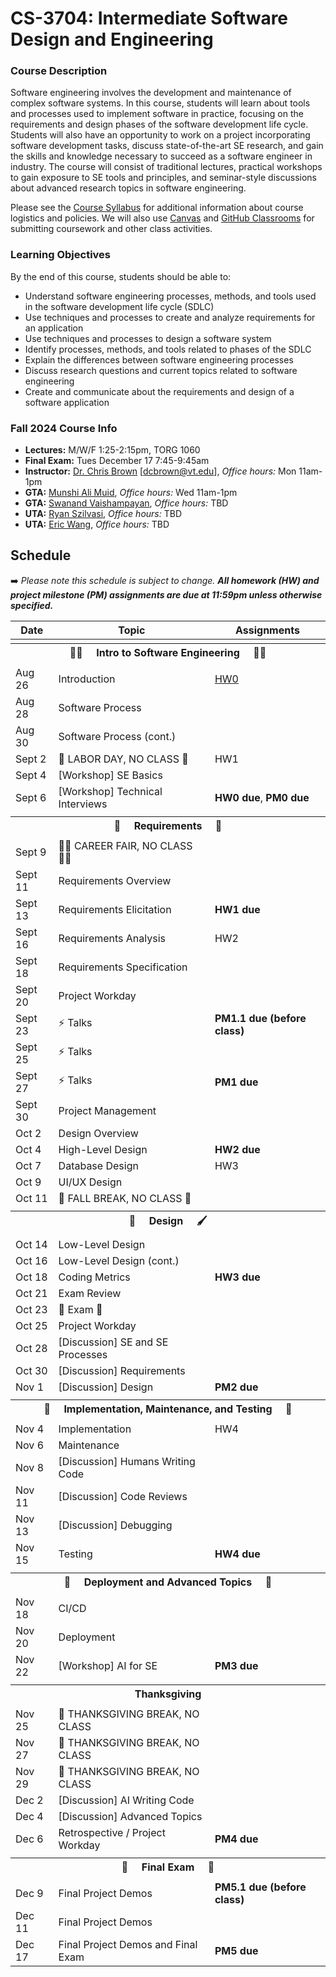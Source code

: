 # CS-3704: Intermediate Software Design and Engineering

### Course Description

Software engineering involves the development and maintenance of complex software systems. In this course, students will learn about tools and processes used to implement software in practice, focusing on the requirements and design phases of the software development life cycle. Students will also have an opportunity to work on a project incorporating software development tasks, discuss state-of-the-art SE research, and gain the skills and knowledge necessary to succeed as a software engineer in industry. The course will consist of traditional lectures, practical workshops to gain exposure to SE tools and principles, and seminar-style discussions about advanced research topics in software engineering.

Please see the [Course Syllabus](https://docs.google.com/document/d/1jGqHKlM8QHy8utRZ1Kg8g8SqumzIuqXvaba-oTESLvI/edit?usp=sharing) for additional information about course logistics and policies. We will also use [Canvas](https://canvas.vt.edu/courses/196188) and [GitHub Classrooms](https://classroom.github.com/classrooms/97977962-cs3704-vt-fall24-classroom) for submitting coursework and other class activities.

### Learning Objectives

By the end of this course, students should be able to:
* Understand software engineering processes, methods, and tools used in the software development life cycle (SDLC)
* Use techniques and processes to create and analyze requirements for an application
* Use techniques and processes to design a software system
* Identify processes, methods, and tools related to phases of the SDLC
* Explain the differences between software engineering processes
* Discuss research questions and current topics related to software engineering
* Create and communicate about the requirements and design of a software application


### Fall 2024 Course Info

* **Lectures:** M/W/F 1:25-2:15pm, TORG 1060
* **Final Exam:** Tues December 17 7:45-9:45am
* **Instructor:** [Dr. Chris Brown](https://chbrown13.github.io) [dcbrown@vt.edu], *Office hours:* Mon 11am-1pm
* **GTA:** [Munshi Ali Muid](munshira@vt.edu), *Office hours:* Wed 11am-1pm
* **GTA:** [Swanand Vaishampayan](swanandsv@vt.edu), *Office hours:* TBD
* **UTA:** [Ryan Szilvasi](rszilvasi@vt.edu), *Office hours:* TBD
* **UTA:** [Eric Wang](ericwang42@vt.edu), *Office hours:* TBD

## Schedule

➡️ _Please note this schedule is subject to change. **All homework (HW) and project milestone (PM) assignments are due at 11:59pm unless otherwise specified.**_

| Date     | Topic                            |  Assignments       |
|----------|----------------------------------|------------------  |
| <tr><th colspan=3> 👨‍💻 &nbsp;&nbsp;&nbsp; Intro to Software Engineering &nbsp;&nbsp;&nbsp; 👩‍💻 </th></tr> |
| Aug 26  | Introduction | [HW0](HWs/HW0.md) |
| Aug 28  | Software Process | |
| Aug 30  | Software Process (cont.) |  |
| Sept 2  | 💼 LABOR DAY, NO CLASS 🌄 | HW1 |
| Sept 4  | [Workshop] SE Basics |  |
| Sept 6  | [Workshop] Technical Interviews | **HW0 due**, **PM0 due** |
| <tr><th colspan=3> 📝 &nbsp;&nbsp;&nbsp; Requirements &nbsp;&nbsp;&nbsp; 📖 </th></tr> |
| Sept 9  | 👩‍💼 CAREER FAIR, NO CLASS 👨‍💼 |  |
| Sept 11 | Requirements Overview |  |
| Sept 13 | Requirements Elicitation | **HW1 due** |
| Sept 16 | Requirements Analysis | HW2 |
| Sept 18 | Requirements Specification |  |
| Sept 20 | Project Workday | |
| Sept 23 | ⚡ Talks | **PM1.1 due (before class)** |
| Sept 25 | ⚡ Talks | |
| Sept 27 | ⚡ Talks | **PM1 due** |
| Sept 30 | Project Management | |
| Oct 2   | Design Overview | |
| Oct 4   | High-Level Design | **HW2 due** |
| Oct 7   | Database Design | HW3 |
| Oct 9   | UI/UX Design  | |
| Oct 11  | 🍂 FALL BREAK, NO CLASS 🍁 |  |
| <tr><th colspan=3> 🎨 &nbsp;&nbsp;&nbsp; Design &nbsp;&nbsp;&nbsp; 🖌️ </th></tr> |
| Oct 14  | Low-Level Design |  |
| Oct 16  | Low-Level Design (cont.) |  |
| Oct 18  | Coding Metrics | **HW3 due** |
| Oct 21  | Exam Review |  |
| Oct 23  | 💯 Exam 💯 | |
| Oct 25  | Project Workday |  |
| Oct 28  | [Discussion] SE and SE Processes |  |
| Oct 30  | [Discussion] Requirements |  |
| Nov 1   | [Discussion] Design | **PM2 due** |
| <tr><th colspan=3>  🧹 &nbsp;&nbsp;&nbsp; Implementation, Maintenance, and Testing &nbsp;&nbsp;&nbsp; 🧪  </th></tr> |
| Nov 4   | Implementation | HW4 |
| Nov 6   | Maintenance | |
| Nov 8   | [Discussion] Humans Writing Code  | |
| Nov 11  | [Discussion] Code Reviews | |
| Nov 13  | [Discussion] Debugging | | 
| Nov 15  | Testing |  **HW4 due** |
|  <tr><th colspan=3> 🧪 &nbsp;&nbsp;&nbsp; Deployment and Advanced Topics &nbsp;&nbsp;&nbsp; 👀 </th></tr> |
| Nov 18  | CI/CD |  |
| Nov 20  | Deployment | |
| Nov 22  | [Workshop] AI for SE | **PM3 due** |
|  <tr><th colspan=3> Thanksgiving </th></tr> |
| Nov 25 | 🦃 THANKSGIVING BREAK, NO CLASS | |
| Nov 27 | 🦃 THANKSGIVING BREAK, NO CLASS | |
| Nov 29 | 🦃 THANKSGIVING BREAK, NO CLASS | |
| Dec 2  | [Discussion] AI Writing Code  |  |
| Dec 4  | [Discussion] Advanced Topics | |
| Dec 6  | Retrospective / Project Workday | **PM4 due** |
|  <tr><th colspan=3>  💯 &nbsp;&nbsp;&nbsp; Final Exam &nbsp;&nbsp;&nbsp; 💯  </th></tr> |
| Dec 9  | Final Project Demos | **PM5.1 due (before class)** |
| Dec 11 | Final Project Demos | |
| Dec 17 | Final Project Demos and Final Exam | **PM5 due** |
